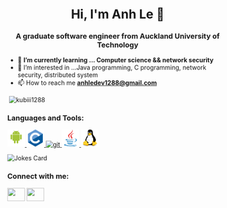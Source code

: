 <h1 align="center">Hi, I'm Anh Le 👋</h1>
<h3 align="center">A graduate software engineer from Auckland University of Technology</h3>

- 🌱 **I’m currently learning ... Computer science && network security**
- 👀 I’m interested in ...Java programming, C programming, network security, distributed system
- 📫 How to reach me **anhledev1288@gmail.com**


<!---
kubiii1288/kubiii1288 is a ✨ special ✨ repository because its `README.md` (this file) appears on your GitHub profile.
You can click the Preview link to take a look at your changes.
--->

<p>&nbsp;<img align="center" src="https://github-readme-stats.vercel.app/api?username=kubiii1288&show_icons=true&locale=en" alt="kubiii1288" /></p>

<h3 align="left">Languages and Tools:</h3>
<p align="left"> <a href="https://developer.android.com" target="_blank" rel="noreferrer"> <img src="https://raw.githubusercontent.com/devicons/devicon/master/icons/android/android-original-wordmark.svg" alt="android" width="40" height="40"/> </a> <a href="https://www.cprogramming.com/" target="_blank" rel="noreferrer"> <img src="https://raw.githubusercontent.com/devicons/devicon/master/icons/c/c-original.svg" alt="c" width="40" height="40"/> </a> <a href="https://git-scm.com/" target="_blank" rel="noreferrer"> <img src="https://www.vectorlogo.zone/logos/git-scm/git-scm-icon.svg" alt="git" width="40" height="40"/> </a> <a href="https://www.java.com" target="_blank" rel="noreferrer"> <img src="https://raw.githubusercontent.com/devicons/devicon/master/icons/java/java-original.svg" alt="java" width="40" height="40"/> </a> <a href="https://www.linux.org/" target="_blank" rel="noreferrer"> <img src="https://raw.githubusercontent.com/devicons/devicon/master/icons/linux/linux-original.svg" alt="linux" width="40" height="40"/> </a> </p>



<!-- Markdown -->

![Jokes Card](https://readme-jokes.vercel.app/api)




<h3 align="left">Connect with me:</h3>
<p align="left">
<a href="https://www.linkedin.com/in/dai-anh-le-8a78241bb/" target="blank"><img align="center" src="https://cdn.jsdelivr.net/npm/simple-icons@3.0.1/icons/linkedin.svg" alt="" height="30" width="40" /></a>
<a href="https://steamcommunity.com/id/1309536146/" target="blank"><img align="center" src="https://cdn.jsdelivr.net/npm/simple-icons@3.0.1/icons/steam.svg" alt="" height="30" width="40" /></a>
</p>
